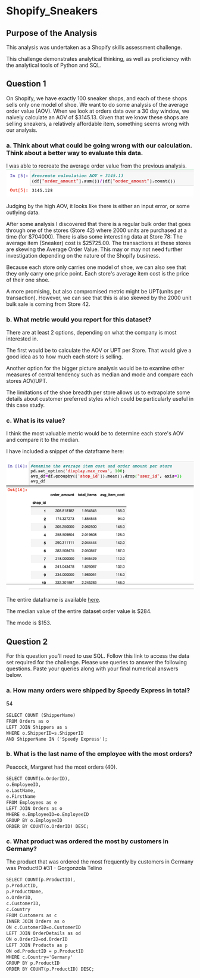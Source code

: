 # Shopify_Sneakers

## Purpose of the Analysis
This analysis was undertaken as a Shopify skills assessment challenge.

This challenge demonstrates analytical thinking, as well as proficiency with the analytical tools of Python and SQL.

## Question 1

On Shopify, we have exactly 100 sneaker shops, and each of these shops sells only one model of shoe. We want to do some analysis of the average order value (AOV). When we look at orders data over a 30 day window, we naively calculate an AOV of $3145.13. Given that we know these shops are selling sneakers, a relatively affordable item, something seems wrong with our analysis. 

### a.	Think about what could be going wrong with our calculation. Think about a better way to evaluate this data. 


I was able to recreate the average order value from the previous analysis.
<img src="images/original_aov.png"></img>

Judging by the high AOV, it looks like there is either an input error, or some outlying data. 

After some analysis I discovered that there is a regular bulk order that goes through one of the stores (Store 42) where 2000 units are purchased at a time (for $704000). There is also some interesting data at Store 78: The average item (Sneaker) cost is $25725.00. The transactions at these stores are skewing the Average Order Value. This may or may not need further investigation depending on the nature of the Shopify business. 

Because each store only carries one model of shoe, we can also see that they only carry one price point. Each store's average item cost is the price of their one shoe.

A more promising, but also compromised metric might be UPT(units per transaction). However, we can see that this is also skewed by the 2000 unit bulk sale is coming from Store 42.

### b.	What metric would you report for this dataset?


There are at least 2 options, depending on what the company is most interested in. 

The first would be to calculate the AOV or UPT per Store. That would give a good idea as to how much each store is selling. 

Another option for the bigger picture analysis would be to examine other measures of central tendency such as median and mode and compare each stores AOV/UPT. 

The limitations of the shoe breadth per store allows us to extrapolate some details about customer preferred styles which could be particularly useful in this case study.

### c.	What is its value?

I think the most valuable metric would be to determine each store's AOV and compare it to the median. 

I have included a snippet of the dataframe here:

<img src="images/averages_df.png"></img>

The entire dataframe is available 
<a href="AOV_Shop_data.csv">here</a>.

The median value of the entire dataset order value is $284.

The mode is $153.

## Question 2

For this question you’ll need to use SQL. Follow this link to access the data set required for the challenge. Please use queries to answer the following questions. Paste your queries along with your final numerical answers below.

### a.	How many orders were shipped by Speedy Express in total?

54

    SELECT COUNT (ShipperName)
    FROM Orders as o
    LEFT JOIN Shippers as s
    WHERE o.ShipperID=s.ShipperID
    AND ShipperName IN ('Speedy Express');




### b.	What is the last name of the employee with the most orders?
Peacock, Margaret had the most orders (40).

    SELECT COUNT(o.OrderID),
    o.EmployeeID, 
    e.LastName, 
    e.FirstName
    FROM Employees as e
    LEFT JOIN Orders as o
    WHERE e.EmployeeID=o.EmployeeID
    GROUP BY o.EmployeeID
    ORDER BY COUNT(o.OrderID) DESC;


### c.	What product was ordered the most by customers in Germany?
The product that was ordered the most frequently by customers in Germany was ProductID #31 - Gorgonzola Telino


    SELECT COUNT(p.ProductID),
    p.ProductID,
    p.ProductName,
    o.OrderID, 
    c.CustomerID,
    c.Country
    FROM Customers as c
    INNER JOIN Orders as o
    ON c.CustomerID=o.CustomerID
    LEFT JOIN OrderDetails as od
    ON o.OrderID=od.OrderID
    LEFT JOIN Products as p
    ON od.ProductID = p.ProductID
    WHERE c.Country='Germany'
    GROUP BY p.ProductID
    ORDER BY COUNT(p.ProductID) DESC;
